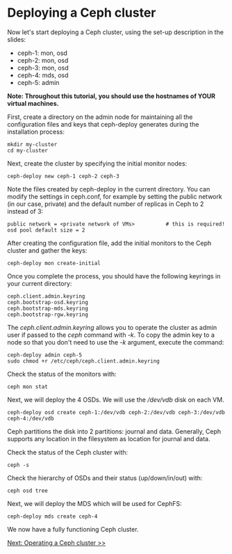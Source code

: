 Deploying a Ceph cluster
========================

Now let's start deploying a Ceph cluster, using the set-up description in the
slides:

* ceph-1: mon, osd
* ceph-2: mon, osd
* ceph-3: mon, osd
* ceph-4: mds, osd
* ceph-5: admin

**Note: Throughout this tutorial, you should use the hostnames of YOUR virtual machines.**

First, create a directory on the admin node for maintaining all the
configuration files and keys that ceph-deploy generates during the
installation process:

    mkdir my-cluster
    cd my-cluster

Next, create the cluster by specifying the initial monitor nodes:

    ceph-deploy new ceph-1 ceph-2 ceph-3

Note the files created by ceph-deploy in the current directory. You can modify
the settings in ceph.conf, for example by setting the public network (in our case, private)
and the default number of replicas in Ceph to 2 instead of 3:

    public network = <private network of VMs>          # this is required!
    osd pool default size = 2

After creating the configuration file, add the initial monitors to the Ceph cluster and gather the keys:

    ceph-deploy mon create-initial

Once you complete the process, you should have the following keyrings in your
current directory:

    ceph.client.admin.keyring
    ceph.bootstrap-osd.keyring
    ceph.bootstrap-mds.keyring
    ceph.bootstrap-rgw.keyring

The *ceph.client.admin.keyring* allows you to operate the cluster as admin user
if passed to the *ceph* command with *-k*. To copy the admin key to a node so
that you don't need to use the *-k* argument, execute the command:

    ceph-deploy admin ceph-5
    sudo chmod +r /etc/ceph/ceph.client.admin.keyring

Check the status of the monitors with:

    ceph mon stat

Next, we will deploy the 4 OSDs. We will use the */dev/vdb* disk on each VM.

    ceph-deploy osd create ceph-1:/dev/vdb ceph-2:/dev/vdb ceph-3:/dev/vdb ceph-4:/dev/vdb

Ceph partitions the disk into 2 partitions: journal and data.
Generally, Ceph supports any location in the filesystem as location for journal
and data.

Check the status of the Ceph cluster with:

    ceph -s

Check the hierarchy of OSDs and their status (up/down/in/out) with:

    ceph osd tree

Next, we will deploy the MDS which will be used for CephFS:

    ceph-deploy mds create ceph-4

We now have a fully functioning Ceph cluster.

[Next: Operating a Ceph cluster >>](operate.md)
